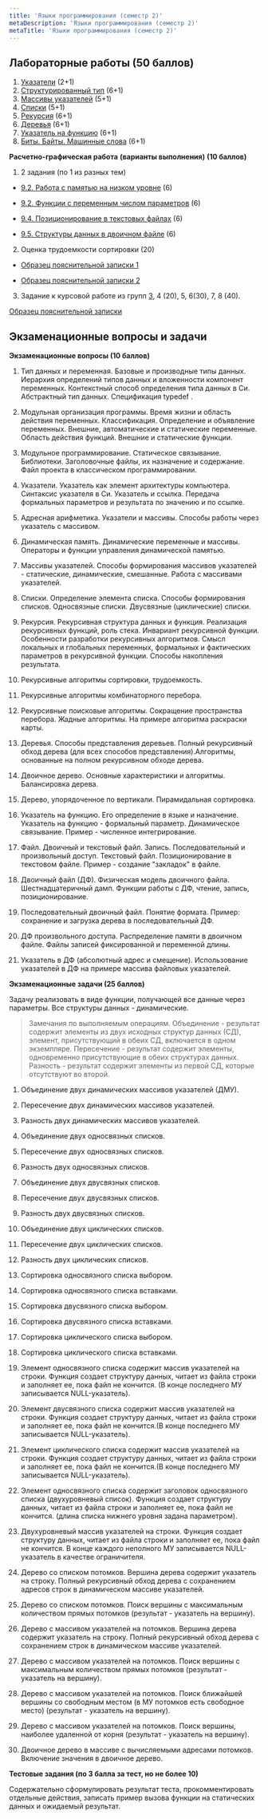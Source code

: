 ```yaml
---
title: 'Языки программирования (семестр 2)'
metaDescription: 'Языки программирования (семестр 2)'
metaTitle: 'Языки программирования (семестр 2)'
---
```


## Лабораторные работы (50 баллов)

1. [Указатели](/book/5/5.2#лабораторныйпрактикум) (2+1)
2. [Структурированный тип](/book/5/5.4#лабораторныйпрактикум) (6+1)
3. [Массивы указателей](/book/6/6.2#лабораторныйпрактикум) (5+1)
4. [Списки](/book/6/6.3#лабораторныйпрактикум) (5+1)
5. [Рекурсия](/book/7/7.4#лабораторныйпрактикум) (6+1)
6. [Деревья](/book/8/8.5#лабораторныйпрактикум) (6+1)
7. [Указатель на функцию](/book/9/9.3#лабораторныйпрактикум) (6+1)
8. [Биты. Байты. Машинные слова](/book/9/9.1#лабораторныйпрактикум) (6+1)

**Расчетно-графическая работа**
**(варианты выполнения)**
**(10 баллов)**

1. 2 задания (по 1 из разных тем)
  
- [9.2. Работа с памятью на низком уровне](/book/9/9.2#упаковкапеременныхразличноготипавзаданномформате) (6)

- [9.2. Функции с переменным числом параметров](/book/9/9.2#функцияспеременнымчисломпараметров) (6)

- [9.4. Позиционирование в текстовых файлах](/book/9/9.4#лабораторныйпрактикум) (6)

- [9.5. Структуры данных в двоичном файле](/book/9/9.5#лабораторныйпрактикум) (6)

2. Оценка трудоемкости сортировки (20)

- [Образец пояснительной записки 1](http://ermak.cs.nstu.ru/cprog/tutor/RGR2-example1.pdf)

- [Образец пояснительной записки 2](http://ermak.cs.nstu.ru/cprog/tutor/RGR2-example2.pdf)

3. Задание к курсовой работе из групп [3](http://ermak.cs.nstu.ru/cprog/tutor/kr-variants.htm), 4 (20), 5, 6(30), 7, 8 (40).

[Образец пояснительной записки](http://ermak.cs.nstu.ru/cprog/tutor/kr2-example1.pdf)

## Экзаменационные вопросы и задачи

**Экзаменационные вопросы (10 баллов)**

1. Тип данных и переменная. Базовые и производные типы данных. Иерархия определений типов данных и вложенности компонент переменных. Контекстный способ определения типа данных в Си. Абстрактный тип данных. Спецификация typedef .

2. Модульная организация программы. Время жизни и область действия переменных. Классификация. Определение и объявление переменных. Внешние, автоматические и статические переменные. Область действия функций. Внешние и статические функции.

3. Модульное программирование. Статическое связывание. Библиотеки. Заголовочные файлы, их назначение и содержание. Файл проекта в классическом программировании.

4. Указатели. Указатель как элемент архитектуры компьютера. Синтаксис указателя в Си. Указатель и ссылка. Передача формальных параметров и результата по значению и по ссылке.

5. Адресная арифметика. Указатели и массивы. Способы работы через указатель с массивом.      

6. Динамическая память. Динамические переменные и массивы. Операторы и функции управления динамической памятью.

7. Массивы указателей. Способы формирования массивов указателей - статические, динамические, смешанные. Работа с массивами указателей.

10. Списки. Определение элемента списка. Способы формирования списков. Односвязные списки.   Двусвязные (циклические) списки.

11. Рекурсия. Рекурсивная структура данных и функция. Реализация рекурсивных функций, роль стека. Инвариант рекурсивной функции. Особенности разработки рекурсивных алгоритмов. Смысл локальных и глобальных переменных, формальных и фактических параметров в рекурсивной функции. Способы накопления результата.

12. Рекурсивные алгоритмы сортировки, трудоемкость.

13. Рекурсивные алгоритмы комбинаторного перебора.

14. Рекурсивные поисковые алгоритмы. Сокращение пространства перебора. Жадные алгоритмы. На примере алгоритма раскраски карты.

15. Деревья. Способы представления деревьев. Полный рекурсивный обход дерева (для всех способов представления).Алгоритмы, основанные на полном рекурсивном обходе дерева.

16. Двоичное дерево. Основные характеристики и алгоритмы. Балансировка дерева.

17.  Дерево, упорядоченное по вертикали. Пирамидальная сортировка.

18. Указатель на функцию. Его определение в языке и назначение. Указатель на функцию - формальный параметр. Динамическое связывание. Пример - численное интегрирование.

19. Файл. Двоичный и текстовый файл. Запись. Последовательный и произвольный доступ. Текстовый файл. Позиционирование в текстовом файле. Пример - создание "закладок" в файле.

20. Двоичный файл (ДФ). Физическая модель двоичного файла. Шестнадцатеричный дамп. Функции работы с ДФ, чтение, запись, позиционирование.

21. Последовательный двоичный файл. Понятие формата. Пример: сохранение и загрузка дерева в последовательный ДФ.

22. ДФ произвольного доступа. Распределение памяти в двоичном файле. Файлы записей фиксированной и переменной длины.    

23. Указатель в ДФ (абсолютный адрес и смещение). Использование указателей в ДФ на примере массива файловых указателей.


**Экзаменационные задачи (25 баллов)**

Задачу реализовать в виде функции, получающей все данные через параметры. Все структуры данных - динамические.

>Замечания по выполняемым операциям. Объединение - результат содержит элементы из двух исходных структур данных (СД), элемент, присутствующий в обеих СД, включается в одном экземпляре. Пересечение - результат содержит элементы, одновременно присутствующие в обеих структурах данных. Разность - результат содержит элементы из первой СД, которые отсутствуют во второй.

1. Объединение двух динамических массивов указателей (ДМУ).

2. Пересечение двух динамических массивов указателей.

3. Разность двух динамических массивов указателей.

4. Объединение двух односвязных списков.

5. Пересечение двух односвязных списков.

6. Разность двух односвязных списков.

7. Объединение двух двусвязных списков.

8. Пересечение двух двусвязных списков.

9. Разность двух двусвязных списков.

10. Объединение двух циклических списков.

11. Пересечение двух циклических списков.

12. Разность двух циклических списков.

13. Сортировка односвязного списка выбором.

14. Сортировка односвязного списка вставками.

15. Сортировка двусвязного списка выбором.

16. Сортировка двусвязного списка вставками.

17. Сортировка циклического списка выбором.

18. Сортировка циклического списка вставками.

19. Элемент односвязного списка содержит массив указателей на строки. Функция создает структуру данных, читает из файла строки и заполняет ее, пока файл не кончится. (В конце последнего МУ записывается NULL-указатель).

20. Элемент двусвязного списка содержит массив указателей на строки. Функция создает структуру данных, читает из файла строки и заполняет ее, пока файл не кончится.(В конце последнего МУ записывается NULL-указатель).

21. Элемент циклического списка содержит массив указателей на строки. Функция создает структуру данных, читает из файла строки и заполняет ее, пока файл не кончится.(В конце последнего МУ записывается NULL-указатель).

22. Элемент односвязного списка содержит заголовок односвязного списка (двухуровневый список). Функция создает структуру данных, читает из файла строки и заполняет ее, пока файл не кончится. (длина списка нижнего уровня задана параметром).

23. Двухуровневый массив указателей на строки. Функция создает структуру данных, читает из файла строки и заполняет ее, пока файл не кончится. В конце каждого неполного МУ записывается NULL-указатель в качестве ограничителя.

24. Дерево со списком потомков.  Вершина дерева содержит указатель на строку. Полный рекурсивный обход дерева с сохранением адресов строк в динамическом массиве указателей.

25. Дерево со списком потомков.  Поиск вершины с максимальным количеством прямых потомков (результат - указатель на вершину).

26. Дерево с массивом указателей на потомков.  Вершина дерева содержит указатель на строку. Полный рекурсивный обход дерева с сохранением строк в динамическом массиве указателей.

27. Дерево с массивом указателей на потомков.   Поиск вершины с максимальным количеством прямых потомков (результат - указатель на вершину).

28. Дерево с массивом указателей на потомков.   Поиск ближайшей вершины со свободным местом (в МУ потомков есть свободное место) (результат - указатель на вершину).

29. Дерево с массивом указателей на потомков.   Поиск вершины, наиболее удаленной от корня (результат - указатель на вершину).

30. Двоичное дерево в массиве с вычисляемыми адресами потомков. Включение значения в двоичное дерево.

**Тестовые задания (по 3 балла за тест, но не более 10)**

Содержательно сформулировать результат теста, прокомментировать отдельные действия, записать пример вызова функции на статических данных и ожидаемый результат.

